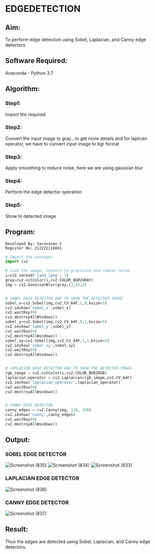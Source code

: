 # EDGEDETECTION

## Aim:
To perform edge detection using Sobel, Laplacian, and Canny edge detectors.

## Software Required:
Anaconda - Python 3.7

## Algorithm:
### Step1:
Import the required


### Step2:
Convert the input image to gray , to get more details and for laplcian operator, we have to convert input 
image to bgr format

### Step3:
Apply smoothing to reduce noise, here we are using gaussian blur

### Step4:
Perform the edge detector operation


### Step5:
Show to detected image

 
## Program:
```
Developed By: Saravanan C
Register No: 212222110041
```

``` Python
# Import the packages
import cv2

# Load the image, Convert to grayscale and remove noise
i=cv2.imread('land.jpeg',-1)
gray=cv2.cvtColor(i,cv2.COLOR_BGR2GRAY)
img = cv2.GaussianBlur(gray,(3,3),0)


# SOBEL EDGE DETECTOR AND TO SHOW THE DETECTED IMAGE
sobel_x=cv2.Sobel(img,cv2.CV_64F,1,0,ksize=5)
cv2.imshow('sobel_x',sobel_x)
cv2.waitKey(0)
cv2.destroyAllWindows()
sobel_y=cv2.Sobel(img,cv2.CV_64F,0,1,ksize=5)
cv2.imshow('sobel_y',sobel_y)
cv2.waitKey(0)
cv2.destroyAllWindows()
sobel_xy=cv2.Sobel(img,cv2.CV_64F,1,1,ksize=5)
cv2.imshow('sobel_xy',sobel_xy)
cv2.waitKey(0)
cv2.destroyAllWindows()


# LAPLACIAN EDGE DETECTOR AND TO SHOW THE DETECTED IMAGE
rgb_image = cv2.cvtColor(i,cv2.COLOR_BGR2RGB)
laplacian_operator = cv2.Laplacian(rgb_image,cv2.CV_64F)
cv2.imshow('laplacian_operator',laplacian_operator)
cv2.waitKey(0)
cv2.destroyAllWindows()


# CANNY EDGE DETECTOR
canny_edges = cv2.Canny(img, 120, 150)
cv2.imshow('canny',canny_edges)
cv2.waitKey(0)
cv2.destroyAllWindows()

```
## Output:

### SOBEL EDGE DETECTOR
![Screenshot (835)](https://github.com/JEEVAABI/EDGEDETECTION/assets/93427098/bc95f9aa-0e48-4b9b-9797-ef37aff32e6b)
![Screenshot (834)](https://github.com/JEEVAABI/EDGEDETECTION/assets/93427098/dce2a796-9ef1-4b82-bf93-7d7c748d1f9f)
![Screenshot (833)](https://github.com/JEEVAABI/EDGEDETECTION/assets/93427098/05b6d66f-eb1d-4c4b-9a79-c07e63e60a99)
### LAPLACIAN EDGE DETECTOR
![Screenshot (836)](https://github.com/JEEVAABI/EDGEDETECTION/assets/93427098/5b9479a2-264a-4cd8-be92-72ddd3b07667)
### CANNY EDGE DETECTOR
![Screenshot (837)](https://github.com/JEEVAABI/EDGEDETECTION/assets/93427098/3b5142d1-910c-4248-8aa4-8f36bd5439c1)


## Result:
Thus the edges are detected using Sobel, Laplacian, and Canny edge detectors.
